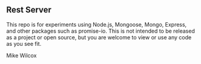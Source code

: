 ## Rest Server

This repo is for experiments using Node.js, Mongoose, Mongo, Express, and other packages such as
promise-io. This is not intended to be released as a project or open source, but you are welcome
to view or use any code as you see fit.

Mike Wilcox